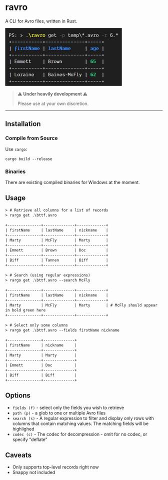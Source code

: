 # ravro

A CLI for Avro files, written in Rust.

![Screenshot](./assets/screenshot.png)

> **⚠ Under heavily development ⚠**
>
> Please use at your own discretion.

---

## Installation

### Compile from Source

Use `cargo`:

```
cargo build --release
```

### Binaries

There are existing compiled binaries for Windows at the moment.

## Usage

```shell
> # Retrieve all columns for a list of records
> rargo get .\bttf.avro

+---------------+--------------+-------------+
| firstName     | lastName     | nickname    |
+---------------+--------------+-------------+
| Marty         | McFly        | Marty       |
+---------------+--------------+-------------+
| Emmett        | Brown        | Doc         |
+---------------+--------------+-------------+
| Biff          | Tannen       | Biff        |
+---------------+--------------+-------------+

> # Search (using regular expressions)
> rargo get .\bttf.avro --search McFly

+---------------+--------------+-------------+
| firstName     | lastName     | nickname    |
+---------------+--------------+-------------+
| Marty         | McFly        | Marty       | # McFly should appear in bold green here
+---------------+--------------+-------------+

> # Select only some columns
> rargo get .\bttf.avro --fields firstName nickname

+---------------+--------------+
| firstName     | nickname     |
+---------------+--------------+
| Marty         | Marty        |
+---------------+--------------+
| Emmett        | Doc          |
+---------------+--------------+
| Biff          | Biff         |
+---------------+--------------+
```

## Options

- `fields (f)` - select only the fields you wish to retrieve
- `path (p)` - a glob to one or multiple Avro files
- `search (s)` - A regular expression to filter and display only rows with columns that contain matching values. The matching fields will be highlighed
- `codec (c)` - The codec for decompression - omit for no codec, or specify "deflate"

## Caveats

- Only supports top-level records right now
- Snappy not included